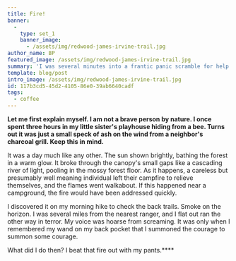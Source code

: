 ```yaml
---
title: Fire!
banner:
  -
    type: set_1
    banner_image:
      - /assets/img/redwood-james-irvine-trail.jpg
author_name: BP
featured_image: /assets/img/redwood-james-irvine-trail.jpg
summary: 'I was several minutes into a frantic panic scramble for help before I remember that I, Niles, am the one who helps.'
template: blog/post
intro_image: /assets/img/redwood-james-irvine-trail.jpg
id: 117b3cd5-45d2-4105-86e0-39ab6640cadf
tags:
  - coffee
---
```

**Let me first explain myself. I am not a brave person by nature. I once spent three hours in my little sister's playhouse hiding from a bee. Turns out it was just a small speck of ash on the wind from a neighbor's charcoal grill. Keep this in mind.**

It was a day much like any other. The sun shown brightly, bathing the forest in a warm glow. It broke through the canopy's small gaps like a cascading river of light, pooling in the mossy forest floor. As it happens, a careless but presumably well meaning individual left their campfire to relieve themselves, and the flames went walkabout. If this happened near a campground, the fire would have been addressed quickly.

I discovered it on my morning hike to check the back trails. Smoke on the horizon. I was several miles from the nearest ranger, and I flat out ran the other way in terror. My voice was hoarse from screaming. It was only when I remembered my wand on my back pocket that I summoned the courage to summon some courage.

What did I do then? I beat that fire out with my pants.****